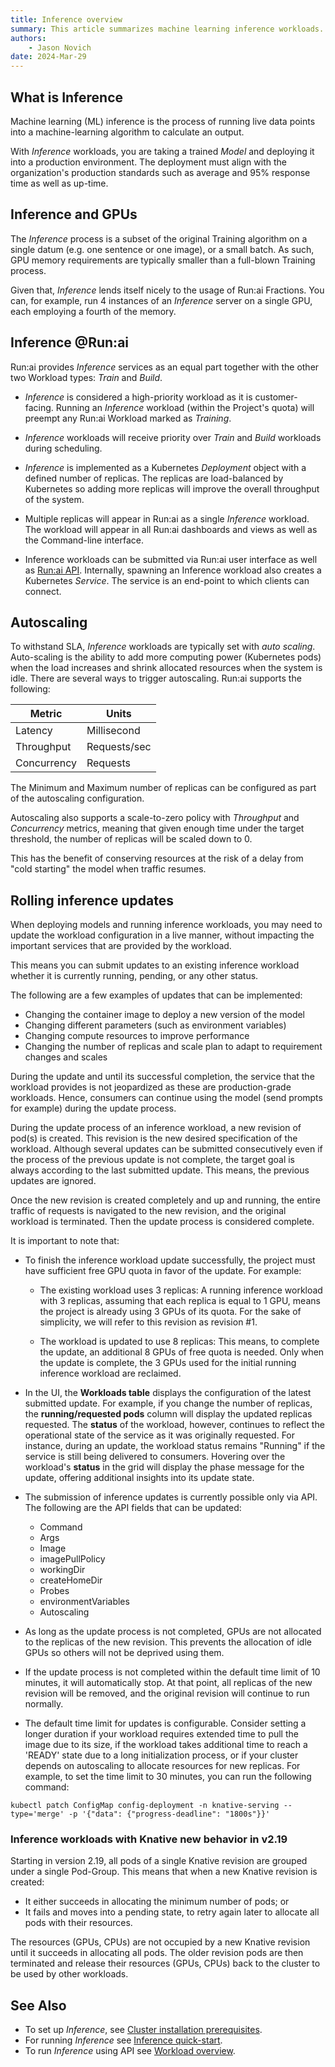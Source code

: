 ```yaml
---
title: Inference overview
summary: This article summarizes machine learning inference workloads.
authors:
    - Jason Novich
date: 2024-Mar-29
---
```


## What is Inference

Machine learning (ML) inference is the process of running live data points into a machine-learning algorithm to calculate an output.

With *Inference* workloads, you are taking a trained *Model* and deploying it into a production environment. The deployment must align with the organization's production standards such as average and 95% response time as well as up-time.

## Inference and GPUs

The *Inference* process is a subset of the original Training algorithm on a single datum (e.g. one sentence or one image), or a small batch. As such, GPU memory requirements are typically smaller than a full-blown Training process.

Given that, *Inference* lends itself nicely to the usage of Run:ai Fractions. You can, for example, run 4 instances of an *Inference* server on a single GPU, each employing a fourth of the memory.

## Inference @Run:ai

Run:ai provides *Inference* services as an equal part together with the other two Workload types: *Train* and *Build*.

* *Inference* is considered a high-priority workload as it is customer-facing. Running an *Inference* workload (within the Project's quota) will preempt any Run:ai Workload marked as *Training*.

* *Inference* workloads will receive priority over *Train* and *Build* workloads during scheduling.

* *Inference* is implemented as a Kubernetes *Deployment* object with a defined number of replicas. The replicas are load-balanced by Kubernetes so adding more replicas will improve the overall throughput of the system.

* Multiple replicas will appear in Run:ai as a single *Inference* workload. The workload will appear in all Run:ai dashboards and views as well as the Command-line interface.

* Inference workloads can be submitted via Run:ai user interface as well as [Run:ai API](../../developer/cluster-api/workload-overview-dev.md). Internally, spawning an Inference workload also creates a Kubernetes *Service*. The service is an end-point to which clients can connect.

## Autoscaling

To withstand SLA, *Inference* workloads are typically set with *auto scaling*. Auto-scaling is the ability to add more computing power (Kubernetes pods) when the load increases and shrink allocated resources when the system is idle.
There are several ways to trigger autoscaling. Run:ai supports the following:

| Metric          | Units        |
|-----------------|--------------|
| Latency         | Millisecond  |
| Throughput      | Requests/sec |
| Concurrency     | Requests     | 

The Minimum and Maximum number of replicas can be configured as part of the autoscaling configuration.

Autoscaling also supports a scale-to-zero policy with *Throughput* and *Concurrency* metrics, meaning that given enough time under the target threshold, the number of replicas will be scaled down to 0.

This has the benefit of conserving resources at the risk of a delay from "cold starting" the model when traffic resumes.

## Rolling inference updates

When deploying models and running inference workloads, you may need to update the workload configuration in a live manner, without impacting the important services that are provided by the workload.

This means you can submit updates to an existing inference workload whether it is currently running, pending, or any other status.

The following are a few examples of updates that can be implemented:

* Changing the container image to deploy a new version of the model  
* Changing different parameters (such as environment variables)  
* Changing compute resources to improve performance  
* Changing the number of replicas and scale plan to adapt to requirement changes and scales

During the update and until its successful completion, the service that the workload provides is not jeopardized as these are production-grade workloads. Hence, consumers can continue using the model (send prompts for example) during the update process.

During the update process of an inference workload, a new revision of pod(s) is created. This revision is the new desired specification of the workload. Although several updates can be submitted consecutively even if the process of the previous update is not complete, the target goal is always according to the last submitted update. This means, the previous updates are ignored.

Once the new revision is created completely and up and running, the entire traffic of requests is navigated to the new revision, and the original workload is terminated. Then the update process is considered complete.

It is important to note that:

* To finish the inference workload update successfully, the project must have sufficient free GPU quota in favor of the update. For example:  

    * The existing workload uses 3 replicas: A running inference workload with 3 replicas, assuming that each replica is equal to 1 GPU, means the project is already using 3 GPUs of its quota. For the sake of simplicity, we will refer to this revision as revision #1.

    * The workload is updated to use 8 replicas: This means, to complete the update, an additional 8 GPUs of free quota is needed. Only when the update is complete, the 3 GPUs used for the initial running inference workload are reclaimed.

* In the UI, the **Workloads table** displays the configuration of the latest submitted update. For example, if you change the number of replicas, the **running/requested pods** column will display the updated replicas requested. 
The **status** of the workload, however, continues to reflect the operational state of the service as it was originally requested. For instance, during an update, the workload status remains "Running" if the service is still being delivered to consumers. Hovering over the workload's **status** in the grid will display the phase message for the update, offering additional insights into its update state.

* The submission of inference updates is currently possible only via API. The following are the API fields that can be updated:  

    * Command  
    * Args  
    * Image  
    * imagePullPolicy  
    * workingDir  
    * createHomeDir  
    * Probes  
    * environmentVariables  
    * Autoscaling

* As long as the update process is not completed, GPUs are not allocated to the replicas of the new revision. This prevents the allocation of idle GPUs so others will not be deprived using them.
* If the update process is not completed within the default time limit of 10 minutes, it will automatically stop. At that point, all replicas of the new revision will be removed, and the original revision will continue to run normally.
* The default time limit for updates is configurable. Consider setting a longer duration if your workload requires extended time to pull the image due to its size, if the workload takes additional time to reach a 'READY' state due to a long initialization process, or if your cluster depends on autoscaling to allocate resources for new replicas. For example, to set the time limit to 30 minutes, you can run the following command:
```
kubectl patch ConfigMap config-deployment -n knative-serving --type='merge' -p '{"data": {"progress-deadline": "1800s"}}'
```

### Inference workloads with Knative new behavior in v2.19

Starting in version 2.19, all pods of a single Knative revision are grouped under a single Pod-Group. This means that when a new Knative revision is created:

* It either succeeds in allocating the minimum number of pods; or 
* It fails and moves into a pending state, to retry again later to allocate all pods with their resources. 

The resources (GPUs, CPUs) are not occupied by a new Knative revision until it succeeds in allocating all pods. The older revision pods are then terminated and release their resources (GPUs, CPUs) back to the cluster to be used by other workloads.

## See Also

* To set up *Inference*, see [Cluster installation prerequisites](../../admin/runai-setup/cluster-setup/cluster-prerequisites.md#inference).
* For running *Inference* see [Inference quick-start](../../Researcher/Walkthroughs/quickstart-inference.md).
* To run *Inference* using API see [Workload overview](../../developer/cluster-api/workload-overview-dev.md).
